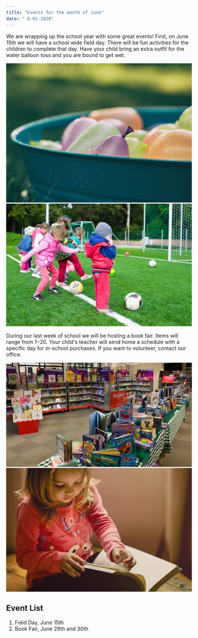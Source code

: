 ```yaml
---
title: "Events for the month of June"
date: " 6-01-2020"
---
```


We are wrapping up the school year with some great events! First, on June 15th we will have a school wide field day. There will be fun activities for the children to complete that day. Have your child bring an extra outfit for the water balloon toss and you are bound to get wet.

![water balloons for field day](../images/waterBalloonsFieldDay.webp)
![kids playing soccer](../images/gymClassConverted.webp)

During our last week of school we will be hosting a book fair. Items will range from $1-$20. Your child's teacher will send home a schedule with a specific day for in-school purchases. If you want to volunteer, contact our office.

![book fair](../images/bookFair.webp)
![School science experiment](../images/bookFair2.webp)

## Event List

1. Field Day, June 15th
2. Book Fair, June 29th and 30th
